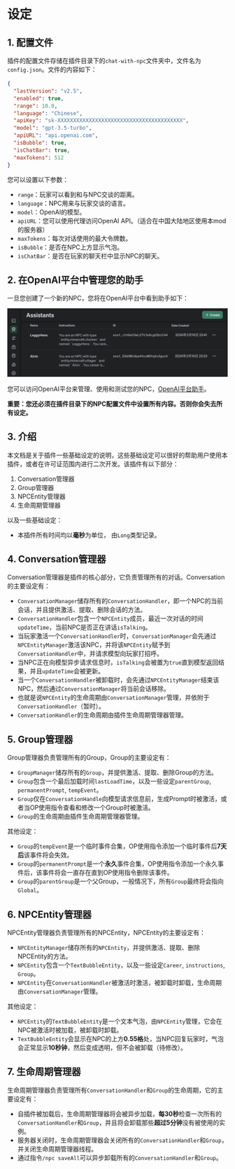# 设定

## 1. 配置文件

插件的配置文件存储在插件目录下的`chat-with-npc`文件夹中，文件名为`config.json`。文件的内容如下：

```json
{
  "lastVersion": "v2.5",
  "enabled": true,
  "range": 10.0,
  "language": "Chinese",
  "apiKey": "sk-XXXXXXXXXXXXXXXXXXXXXXXXXXXXXXXXXXXXXXXX",
  "model": "gpt-3.5-turbo",
  "apiURL": "api.openai.com",
  "isBubble": true,
  "isChatBar": true,
  "maxTokens": 512
}
```

您可以设置以下参数：

- `range`：玩家可以看到和与NPC交谈的距离。
- `language`：NPC用来与玩家交谈的语言。
- `model`：OpenAI的模型。
- `apiURL`：您可以使用代理访问OpenAI API。（适合在中国大陆地区使用本mod的服务器）
- `maxTokens`：每次对话使用的最大令牌数。
- `isBubble`：是否在NPC上方显示气泡。
- `isChatBar`：是否在玩家的聊天栏中显示NPC的聊天。

## 2. 在OpenAI平台中管理您的助手

一旦您创建了一个新的NPC，您将在OpenAI平台中看到助手如下：

![Assistant](images/assistant.png)

您可以访问OpenAI平台来管理、使用和测试您的NPC，[OpenAI平台助手](https://platform.openai.com/assistants)。

**重要：您还必须在插件目录下的NPC配置文件中设置所有内容。否则你会失去所有设定。**

## 3. 介绍

本文档是关于插件一些基础设定的说明，这些基础设定可以很好的帮助用户使用本插件，或者在许可证范围内进行二次开发。该插件有以下部分：

1. Conversation管理器
2. Group管理器
3. NPCEntity管理器
4. 生命周期管理器

以及一些基础设定：

- 本插件所有时间均以**毫秒**为单位， 由`Long`类型记录。

## 4. Conversation管理器

Conversation管理器是插件的核心部分，它负责管理所有的对话。Conversation的主要设定有：

- `ConversationManager`储存所有的`ConversationHandler`，即一个NPC的当前会话，并且提供激活、提取、删除会话的方法。
- `ConversationHandler`包含一个`NPCEntity`成员，最近一次对话的时间`updateTime`，当前NPC是否正在讲话`isTalking`。
- 当玩家激活一个`ConversationHandler`时，`ConversationManager`会先通过`NPCEntityManager`激活该NPC，并将该`NPCEntity`赋予到`ConversationHandler`中，并请求模型向玩家打招呼。
- 当NPC正在向模型异步请求信息时，`isTalking`会被置为`true`直到模型返回结果，并且`updateTime`会被更新。
- 当一个`ConversationHandler`被卸载时，会先通过`NPCEntityManager`结束该NPC，然后通过`ConversationManager`将当前会话移除。
- 也就是说`NPCEntity`的生命周期由`ConversationManager`管理，并依附于`ConversationHandler`（暂时）。
- `ConversationHandler`的生命周期由插件生命周期管理器管理。

## 5. Group管理器

Group管理器负责管理所有的Group，Group的主要设定有：

- `GroupManager`储存所有的`Group`，并提供激活、提取、删除Group的方法。
- `Group`包含一个最后加载时间`lastLoadTime`，以及一些设定`parentGroup`, `permanentPrompt`, `tempEvent`。
- `Group`仅在`ConversationHandle`向模型请求信息前，生成Prompt时被激活，或者当OP使用指令查看和修改一个Group时被激活。
- `Group`的生命周期由插件生命周期管理器管理。

其他设定：

- `Group`的`tempEvent`是一个临时事件合集，OP使用指令添加一个临时事件后**7天后**该事件将会失效。
- `Group`的`permanentPrompt`是一个**永久**事件合集，OP使用指令添加一个永久事件后，该事件将会一直存在直到OP使用指令删除该事件。
- `Group`的`parentGroup`是一个父Group，一般情况下，所有`Group`最终将会指向`Global`。

## 6. NPCEntity管理器

NPCEntity管理器负责管理所有的NPCEntity，NPCEntity的主要设定有：

- `NPCEntityManager`储存所有的`NPCEntity`，并提供激活、提取、删除NPCEntity的方法。
- `NPCEntity`包含一个`TextBubbleEntity`，以及一些设定`Career`, `instructions`, `Group`。
- `NPCEntity`在`ConversationHandler`被激活时激活，被卸载时卸载，生命周期由`ConversationManager`管理。

其他设定：

- `NPCEntity`的`TextBubbleEntity`是一个文本气泡，由`NPCEntity`管理，它会在NPC被激活时被加载，被卸载时卸载。
- `TextBubbleEntity`会显示在NPC的上方**0.55格**处，当NPC回复玩家时，气泡会正常显示**10秒钟**，然后变成透明，但不会被卸载（待修改）。

## 7. 生命周期管理器

生命周期管理器负责管理所有`ConversationHandler`和`Group`的生命周期，它的主要设定有：

- 自插件被加载后，生命周期管理器将会被异步加载，**每30秒**检查一次所有的`ConversationHandler`和`Group`，并且将会卸载那些**超过5分钟**没有被使用的实例。
- 服务器关闭时，生命周期管理器会关闭所有的`ConversationHandler`和`Group`，并关闭生命周期管理器线程。
- 通过指令`/npc saveAll`可以异步卸载所有的`ConversationHandler`和`Group`。